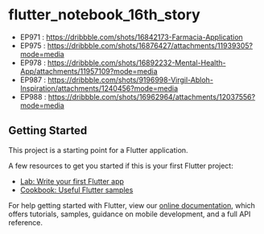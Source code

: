 # flutter_notebook_16th_story

- EP971 : https://dribbble.com/shots/16842173-Farmacia-Application
- EP975 : https://dribbble.com/shots/16876427/attachments/11939305?mode=media
- EP978 : https://dribbble.com/shots/16892232-Mental-Health-App/attachments/11957109?mode=media
- EP987 : https://dribbble.com/shots/9196998-Virgil-Abloh-Inspiration/attachments/1240456?mode=media
- EP988 : https://dribbble.com/shots/16962964/attachments/12037556?mode=media

## Getting Started

This project is a starting point for a Flutter application.

A few resources to get you started if this is your first Flutter project:

- [Lab: Write your first Flutter app](https://flutter.dev/docs/get-started/codelab)
- [Cookbook: Useful Flutter samples](https://flutter.dev/docs/cookbook)

For help getting started with Flutter, view our
[online documentation](https://flutter.dev/docs), which offers tutorials,
samples, guidance on mobile development, and a full API reference.
